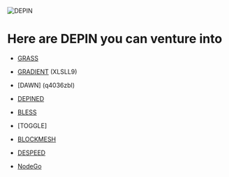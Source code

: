 
![DEPIN](https://github.com/user-attachments/assets/080950a1-a577-48d9-b65e-24b41968358b)

# Here are DEPIN you can venture into
* [GRASS](https://app.getgrass.io/register?referralCode=libxsGqVlinmO1R)

* [GRADIENT](https://app.gradient.network/dashboard) (XLSLL9)

* [DAWN] (q4036zbl)

* [DEPINED](https://app.depined.org/dashboard)

* [BLESS](https://bless.network/dashboard?ref=WCYNA4)

* [TOGGLE]

* [BLOCKMESH](https://app.blockmesh.xyz/register?invite_code=1b3842d3-10fd-4dcd-8b33-efa1d47ffb66)

* [DESPEED](https://app.despeed.net/register?ref=2RCrxMxfr3aM)

* [NodeGo](https://app.nodego.ai/r/NODE9C1049F70479)
